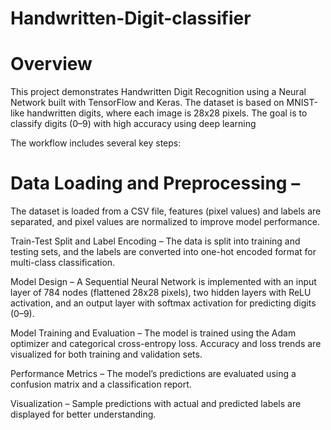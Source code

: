 # Handwritten-Digit-classifier

# Overview

This project demonstrates Handwritten Digit Recognition using a Neural Network built with TensorFlow and Keras. The dataset is based on MNIST-like handwritten digits, where each image is 28x28 pixels. The goal is to classify digits (0–9) with high accuracy using deep learning

The workflow includes several key steps:

# Data Loading and Preprocessing – 
The dataset is loaded from a CSV file, features (pixel values) and labels are separated, and pixel values are normalized to improve model performance.

Train-Test Split and Label Encoding – The data is split into training and testing sets, and the labels are converted into one-hot encoded format for multi-class classification.

Model Design – A Sequential Neural Network is implemented with an input layer of 784 nodes (flattened 28x28 pixels), two hidden layers with ReLU activation, and an output layer with softmax activation for predicting digits (0–9).

Model Training and Evaluation – The model is trained using the Adam optimizer and categorical cross-entropy loss. Accuracy and loss trends are visualized for both training and validation sets.

Performance Metrics – The model’s predictions are evaluated using a confusion matrix and a classification report.

Visualization – Sample predictions with actual and predicted labels are displayed for better understanding.
